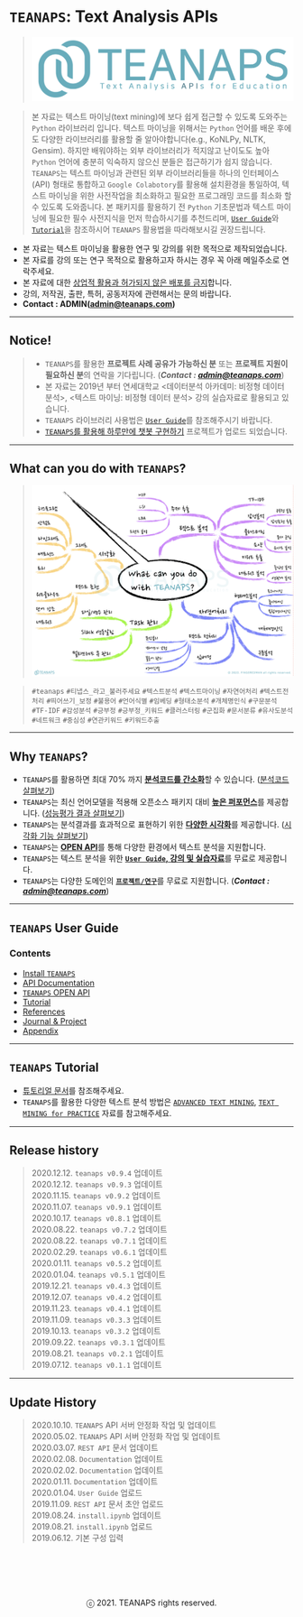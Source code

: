 # `TEANAPS`: Text Analysis APIs
> ![teanaps_logo_wide](./data/logo/teanaps_logo_wide.png)

> 본 자료는 텍스트 마이닝(text mining)에 보다 쉽게 접근할 수 있도록 도와주는 `Python` 라이브러리 입니다. 텍스트 마이닝을 위해서는 `Python` 언어를 배운 후에도 다양한 라이브러리를 활용할 줄 알아야합니다(e.g., KoNLPy, NLTK, Gensim). 하지만 배워야하는 외부 라이브러리가 적지않고 난이도도 높아 `Python` 언어에 충분히 익숙하지 않으신 분들은 접근하기가 쉽지 않습니다.  
`TEANAPS`는 텍스트 마이닝과 관련된 외부 라이브러리들을 하나의 인터페이스(API) 형태로 통합하고 `Google Colabotory`를 활용해 설치환경을 통일하여, 텍스트 마이닝을 위한 사전작업을 최소화하고 필요한 프로그래밍 코드를 최소화 할 수 있도록 도와줍니다. 본 패키지를 활용하기 전 `Python` 기초문법과 텍스트 마이닝에 필요한 필수 사전지식을 먼저 학습하시기를 추천드리며, [`User Guide`](./document/teanaps_user_guide-install_teanaps.md#teanaps-user-guide)와 [`Tutorial`](./document/teanaps_user_guide-tutorial.md#teanaps-user-guide)을 참조하시어 `TEANAPS` 활용법을 따라해보시길 권장드립니다.

- 본 자료는 텍스트 마이닝을 활용한 연구 및 강의를 위한 목적으로 제작되었습니다.
- 본 자료를 강의 또는 연구 목적으로 활용하고자 하시는 경우 꼭 아래 메일주소로 연락주세요.
- 본 자료에 대한 <U>상업적 활용과 허가되지 않은 배포를 금지</U>합니다.
- 강의, 저작권, 출판, 특허, 공동저자에 관련해서는 문의 바랍니다.
- **Contact : ADMIN(admin@teanaps.com)**

---
## Notice! 
> - `TEANAPS`를 활용한 **프로젝트 사례 공유가 가능하신 분** 또는 **프로젝트 지원이 필요하신 분**의 연락을 기다립니다. (***Contact : admin@teanaps.com***)  
> - 본 자료는 2019년 부터 연세대학교 <데이터분석 아카데미: 비정형 데이터 분석>, <텍스트 마이닝: 비정형 데이터 분석> 강의 실습자료로 활용되고 있습니다.
> - `TEANAPS` 라이브러리 사용법은 [`User Guide`](./document/teanaps_user_guide-install_teanaps.md#teanaps-user-guide)를 참조해주시기 바랍니다.
> - [`TEANAPS`를 활용해 하루만에 챗봇 구현하기](http://chat.teanaps.com) 프로젝트가 업로드 되었습니다.  

---
## What can you do with `TEANAPS`?
> ![what_can_you_do](./data/sample_image/what_can_you_do.png)

> `#teanaps` `#티냅스_라고_불러주세요` `#텍스트분석` `#텍스트마이닝` `#자연어처리` `#텍스트전처리` `#띄어쓰기_보정` `#불용어` `#언어식별` `#임베딩` `#형태소분석` `#개체명인식` `#구문분석` `#TF-IDF` `#감성분석` `#긍부정` `#긍부정_키워드` `#클러스터링` `#군집화` `#문서분류` `#유사도분석` `#네트워크` `#중심성` `#연관키워드` `#키워드추출`
 
---
## Why `TEANAPS`?

- `TEANAPS`를 활용하면 최대 70% 까지 <U>**분석코드를 간소화**</U>할 수 있습니다. ([분석코드 살펴보기](./document/teanaps_user_guide-api_documentation-handler.md#teanaps-user-guide))
- `TEANAPS`는 최신 언어모델을 적용해 오픈소스 패키지 대비 <U>**높은 퍼포먼스**</U>를 제공합니다. ([성능평가 결과 살펴보기](./document/teanaps_user_guide-appendix.md#teanaps-성능평가-결과))
- `TEANAPS`는 분석결과를 효과적으로 표현하기 위한 <U>**다양한 시각화**</U>를 제공합니다. ([시각화 기능 살펴보기](./document/teanaps_user_guide-api_documentation-visualization.md#4-teanapsvisualization))
- `TEANAPS`는 <U>**OPEN API**</U>를 통해 다양한 환경에서 텍스트 분석을 지원합니다.
- `TEANAPS`는 텍스트 분석을 위한 <U>**[`User Guide`](./document/teanaps_user_guide-install_teanaps.md#teanaps-user-guide), [강의 및 실습자료](https://github.com/fingeredman/text-mining-for-practice)**</U>를 무료로 제공합니다.
- `TEANAPS`는 다양한 도메인의 <U>**`프로젝트/연구`**</U>를 무료로 지원합니다. (***Contact : admin@teanaps.com***)  

---
## `TEANAPS` User Guide

### Contents
- [Install `TEANAPS`](./document/teanaps_user_guide-install_teanaps.md#teanaps-user-guide)
- [API Documentation](./document/teanaps_user_guide-api_documentation-handler.md#teanaps-user-guide)
- [`TEANAPS` OPEN API](./document/teanaps_user_guide-rest_api.md#teanaps-user-guide)
- [Tutorial](./document/teanaps_user_guide-tutorial.md#teanaps-user-guide)
- [References](./document/teanaps_user_guide-references_journal_project.md#teanaps-user-guide)
- [Journal & Project](./document/teanaps_user_guide-references_journal_project.md#teanaps-user-guide)
- [Appendix](./document/teanaps_user_guide-appendix.md#teanaps-user-guide)

---
## `TEANAPS` Tutorial
- [튜토리얼 문서](./document/teanaps_user_guide-tutorial.md#teanaps-user-guide)를 참조해주세요.
- `TEANAPS`를 활용한 다양한 텍스트 분석 방법은 [`ADVANCED TEXT MINING`](https://github.com/fingeredman/advanced-text-mining#advanced-text-mining), [`TEXT MINING for PRACTICE`](https://github.com/fingeredman/text-mining-for-practice#text-mining-for-practice) 자료를 참고해주세요.

---
## Release history
> 2020.12.12. `teanaps v0.9.4` 업데이트  
> 2020.12.12. `teanaps v0.9.3` 업데이트  
> 2020.11.15. `teanaps v0.9.2` 업데이트  
> 2020.11.07. `teanaps v0.9.1` 업데이트  
> 2020.10.17. `teanaps v0.8.1` 업데이트  
> 2020.08.22. `teanaps v0.7.2` 업데이트  
> 2020.08.22. `teanaps v0.7.1` 업데이트  
> 2020.02.29. `teanaps v0.6.1` 업데이트  
> 2020.01.11. `teanaps v0.5.2` 업데이트  
> 2020.01.04. `teanaps v0.5.1` 업데이트  
> 2019.12.21. `teanaps v0.4.3` 업데이트  
> 2019.12.07. `teanaps v0.4.2` 업데이트  
> 2019.11.23. `teanaps v0.4.1` 업데이트  
> 2019.11.09. `teanaps v0.3.3` 업데이트  
> 2019.10.13. `teanaps v0.3.2` 업데이트  
> 2019.09.22. `teanaps v0.3.1` 업데이트  
> 2019.08.21. `teanaps v0.2.1` 업데이트  
> 2019.07.12. `teanaps v0.1.1` 업데이트   

---
## Update History
> 2020.10.10. `TEANAPS` API 서버 안정화 작업 및 업데이트  
> 2020.05.02. `TEANAPS` API 서버 안정화 작업 및 업데이트  
> 2020.03.07. `REST API` 문서 업데이트  
> 2020.02.08. `Documentation` 업데이트  
> 2020.02.02. `Documentation` 업데이트  
> 2020.01.11. `Documentation` 업데이트  
> 2020.01.04. `User Guide` 업로드  
> 2019.11.09. `REST API` 문서 초안 업로드  
> 2019.08.24. `install.ipynb` 업데이트  
> 2019.08.21. `install.ipynb` 업로드  
> 2019.06.12. 기본 구성 입력  

<br><br>
---
<center>ⓒ 2021. TEANAPS rights reserved.</center>
